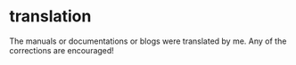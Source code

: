 # translation
The manuals or documentations or blogs were translated by me.
Any of the corrections are encouraged!
